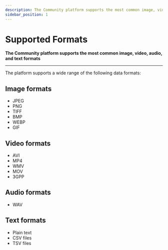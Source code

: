 ```yaml
---
description: The Community platform supports the most common image, video, audio, and text formats
sidebar_position: 1
---
```


# Supported Formats

**The Community platform supports the most common image, video, audio, and text formats**
<hr />

The platform supports a wide range of the following data formats:

## Image formats

* JPEG
* PNG
* TIFF
* BMP
* WEBP
* GIF

## Video formats

* AVI
* MP4
* WMV
* MOV
* 3GPP

## Audio formats

* WAV

## Text formats

* Plain text
* CSV files
* TSV files


